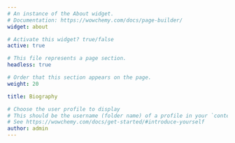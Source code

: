 ```yaml
---
# An instance of the About widget.
# Documentation: https://wowchemy.com/docs/page-builder/
widget: about

# Activate this widget? true/false
active: true 

# This file represents a page section.
headless: true

# Order that this section appears on the page.
weight: 20

title: Biography

# Choose the user profile to display
# This should be the username (folder name) of a profile in your `content/authors/` folder.
# See https://wowchemy.com/docs/get-started/#introduce-yourself
author: admin
---
```

